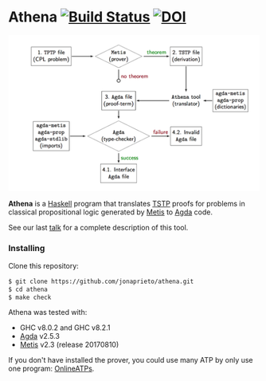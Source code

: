 # Athena [![Build Status](https://travis-ci.org/jonaprieto/athena.svg?branch=master)](https://travis-ci.org/jonaprieto/athena) [![DOI](https://zenodo.org/badge/85713337.svg)](https://zenodo.org/badge/latestdoi/85713337)

![diagram]

**Athena** is a [Haskell][haskell] program that translates
[TSTP][tstp] proofs for problems in classical propositional logic
generated by [Metis][metis] to [Agda][agda] code.

See our last [talk](https://github.com/jonaprieto/athena/raw/master/slides/Jonathan-Proof-Reconstruction.pdf) for a complete description
of this tool.

### Installing

Clone this repository:

```
$ git clone https://github.com/jonaprieto/athena.git
$ cd athena
$ make check
```

Athena was tested with:

* GHC v8.0.2 and GHC v8.2.1
* [Agda][agda] v2.5.3
* [Metis][metis] v2.3 (release 20170810)

If you don't have installed the prover, you could use many ATP by
only use one program: [OnlineATPs][online-atps].

[diagram]: https://raw.githubusercontent.com/jonaprieto/athena/master/slides/diagram.png
[haskell]: http://www.haskell.org
[tstp]:    http://www.cs.miami.edu/~tptp/TPTP/QuickGuide/
[metis]:   http://github.com/gilith/metis
[agda]:    http://github.com/agda/agda
[agda-prop]: http://github.com/jonaprieto/agda-prop
[agda-metis]: http://github.com/jonaprieto/agda-metis
[online-atps]: http://github.com/jonaprieto/online-atps
